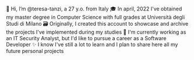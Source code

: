 👋 Hi, I’m @teresa-tanzi, a 27 y.o. from Italy
🎓 In april, 2022 I've obtained my master degree in Computer Science with full grades at Università degli Studi di Milano
🗃️ Originally, I created this account to showcase and archive the projects I've implemented during my studies
🌱 I'm currently working as an IT Security Analyst, but I'd like to pursue a career as a Software Developer
✨ I know I've still a lot to learn and I plan to share here all my future personal projects

<!---
- 👀 I’m interested in ...
- 🌱 I’m currently learning ...
- 💞️ I’m looking to collaborate on ...
- 📫 How to reach me ...


teresa-tanzi/teresa-tanzi is a ✨ special ✨ repository because its `README.md` (this file) appears on your GitHub profile.
You can click the Preview link to take a look at your changes.
--->
